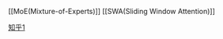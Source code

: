 [[MoE(Mixture-of-Experts)]]
[[SWA(Sliding Window Attention)]]

[知乎1](https://zhuanlan.zhihu.com/p/684922663)